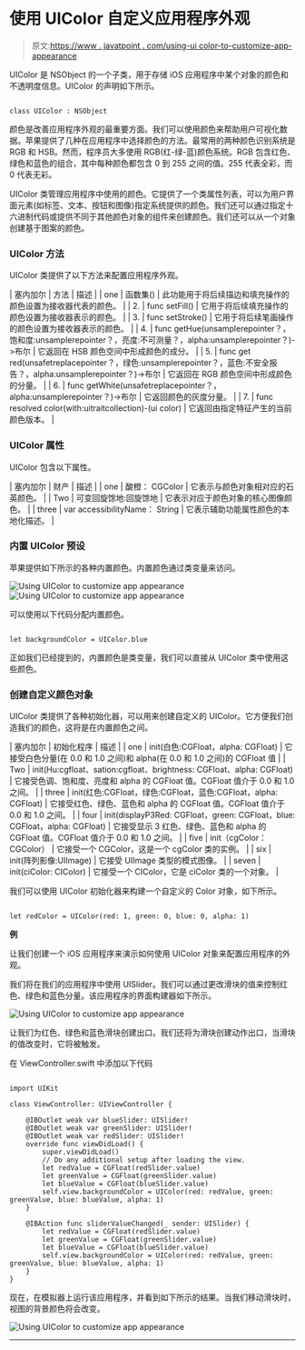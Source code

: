 # 使用 UIColor 自定义应用程序外观

> 原文:[https://www . javatpoint . com/using-ui color-to-customize-app-appearance](https://www.javatpoint.com/using-uicolor-to-customize-app-appearance)

UIColor 是 NSObject 的一个子类，用于存储 iOS 应用程序中某个对象的颜色和不透明度信息。UIColor 的声明如下所示。

```

class UIColor : NSObject

```

颜色是改善应用程序外观的最重要方面。我们可以使用颜色来帮助用户可视化数据。苹果提供了几种在应用程序中选择颜色的方法。最常用的两种颜色识别系统是 RGB 和 HSB。然而，程序员大多使用 RGB(红-绿-蓝)颜色系统。RGB 包含红色、绿色和蓝色的组合，其中每种颜色都包含 0 到 255 之间的值。255 代表全彩，而 0 代表无彩。

UIColor 类管理应用程序中使用的颜色。它提供了一个类属性列表，可以为用户界面元素(如标签、文本、按钮和图像)指定系统提供的颜色。我们还可以通过指定十六进制代码或提供不同于其他颜色对象的组件来创建颜色。我们还可以从一个对象创建基于图案的颜色。

### UIColor 方法

UIColor 类提供了以下方法来配置应用程序外观。

| 塞内加尔 | 方法 | 描述 |
| one | 函数集() | 此功能用于将后续描边和填充操作的颜色设置为接收器代表的颜色。 |
| 2. | func setFill() | 它用于将后续填充操作的颜色设置为接收器表示的颜色。 |
| 3. | func setStroke() | 它用于将后续笔画操作的颜色设置为接收器表示的颜色。 |
| 4. | func getHue(unsamplerepointer<cgfloat>？，饱和度:unsamplerepointer<cgfloat>？，亮度:不可测量<cgfloat>？，alpha:unsamplerepointer<cgfloat>？)->布尔</cgfloat></cgfloat></cgfloat></cgfloat> | 它返回在 HSB 颜色空间中形成颜色的成分。 |
| 5. | func get red(unsafetreplacepointer<cgfloat>？，绿色:unsamplerepointer<cgfloat>？，蓝色:不安全报告<cgfloat>？，alpha:unsamplerepointer<cgfloat>？)->布尔</cgfloat></cgfloat></cgfloat></cgfloat> | 它返回在 RGB 颜色空间中形成颜色的分量。 |
| 6. | func getWhite(unsafetreplacepointer<cgfloat>？，alpha:unsamplerepointer<cgfloat>？)->布尔</cgfloat></cgfloat> | 它返回颜色的灰度分量。 |
| 7. | func resolved color(with:uitraitcollection)-(ui color) | 它返回由指定特征产生的当前颜色版本。 |

### UIColor 属性

UIColor 包含以下属性。

| 塞内加尔 | 财产 | 描述 |
| one | 酸橙： CGColor | 它表示与颜色对象相对应的石英颜色。 |
| Two | 可变回旋馀地:回旋馀地 | 它表示对应于颜色对象的核心图像颜色。 |
| three | var accessibilityName： String | 它表示辅助功能属性颜色的本地化描述。 |

### 内置 UIColor 预设

苹果提供如下所示的各种内置颜色。内置颜色通过类变量来访问。

![Using UIColor to customize app appearance](../Images/f474e2a44fb7f07f8e9c781089e3c7f9.png)
![Using UIColor to customize app appearance](../Images/c003e7a8ad8aaa470ee6b46abd898cfa.png)

可以使用以下代码分配内置颜色。

```

let backgroundColor = UIColor.blue

```

正如我们已经提到的，内置颜色是类变量，我们可以直接从 UIColor 类中使用这些颜色。

### 创建自定义颜色对象

UIColor 类提供了各种初始化器，可以用来创建自定义的 UIColor。它方便我们创造我们的颜色，这将是在内置颜色之间。

| 塞内加尔 | 初始化程序 | 描述 |
| one | init(白色:CGFloat，alpha: CGFloat) | 它接受白色分量(在 0.0 和 1.0 之间)和 alpha(在 0.0 和 1.0 之间)的 CGFloat 值 |
| Two | init(Hu:cgfloat、sation:cgfloat、brightness: CGFloat、alpha: CGFloat) | 它接受色调、饱和度、亮度和 alpha 的 CGFloat 值。CGFloat 值介于 0.0 和 1.0 之间。 |
| three | init(红色:CGFloat，绿色:CGFloat，蓝色:CGFloat，alpha: CGFloat) | 它接受红色、绿色、蓝色和 alpha 的 CGFloat 值。CGFloat 值介于 0.0 和 1.0 之间。 |
| four | init(displayP3Red: CGFloat，green: CGFloat，blue: CGFloat，alpha: CGFloat) | 它接受显示 3 红色、绿色、蓝色和 alpha 的 CGFloat 值。CGFloat 值介于 0.0 和 1.0 之间。 |
| five | init（cgColor： CGColor） | 它接受一个 CGColor，这是一个 cgColor 类的实例。 |
| six | init(阵列影像:UIImage) | 它接受 UIImage 类型的模式图像。 |
| seven | init(ciColor: CIColor) | 它接受一个 CIColor，它是 ciColor 类的一个对象。 |

我们可以使用 UIColor 初始化器来构建一个自定义的 Color 对象，如下所示。

```

let redColor = UIColor(red: 1, green: 0, blue: 0, alpha: 1)

```

**例**

让我们创建一个 iOS 应用程序来演示如何使用 UIColor 对象来配置应用程序的外观。

我们将在我们的应用程序中使用 UISlider。我们可以通过更改滑块的值来控制红色、绿色和蓝色分量。该应用程序的界面构建器如下所示。

![Using UIColor to customize app appearance](../Images/39cd5e529be4fb70ae9678dbb4692953.png)

让我们为红色、绿色和蓝色滑块创建出口。我们还将为滑块创建动作出口，当滑块的值改变时，它将被触发。

在 ViewController.swift 中添加以下代码

```

import UIKit

class ViewController: UIViewController {

    @IBOutlet weak var blueSlider: UISlider!
    @IBOutlet weak var greenSlider: UISlider!
    @IBOutlet weak var redSlider: UISlider!
    override func viewDidLoad() {
        super.viewDidLoad()
        // Do any additional setup after loading the view.
        let redValue = CGFloat(redSlider.value)
        let greenValue = CGFloat(greenSlider.value)
        let blueValue = CGFloat(blueSlider.value)
        self.view.backgroundColor = UIColor(red: redValue, green: greenValue, blue: blueValue, alpha: 1)
    }

    @IBAction func sliderValueChanged(_ sender: UISlider) {
        let redValue = CGFloat(redSlider.value)
        let greenValue = CGFloat(greenSlider.value)
        let blueValue = CGFloat(blueSlider.value)
        self.view.backgroundColor = UIColor(red: redValue, green: greenValue, blue: blueValue, alpha: 1)
    }
}

```

现在，在模拟器上运行该应用程序，并看到如下所示的结果。当我们移动滑块时，视图的背景颜色将会改变。

![Using UIColor to customize app appearance](../Images/d4cbc4882a66dfdbaee065fa04725b2e.png)

* * *